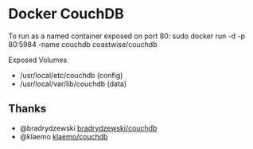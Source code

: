 # Docker CouchDB

To run as a named container exposed on port 80:
    sudo docker run -d -p 80:5984 -name couchdb coastwise/couchdb

Exposed Volumes
* /usr/local/etc/couchdb (config)
* /usr/local/var/lib/couchdb (data)

## Thanks
* @bradrydzewski [bradrydzewski/couchdb](https://index.docker.io/u/bradrydzewski/couchdb/)
* @klaemo [klaemo/couchdb](https://index.docker.io/u/klaemo/couchdb/)
